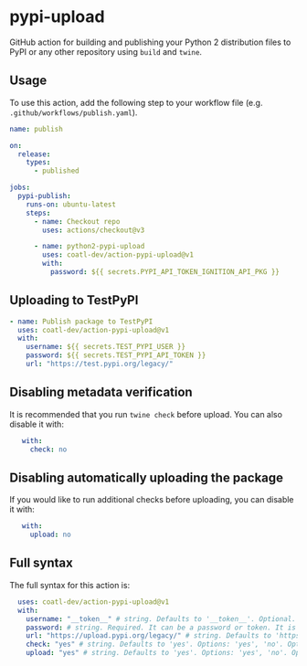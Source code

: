 # pypi-upload

GitHub action for building and publishing your Python 2 distribution files to
PyPI or any other repository using `build` and `twine`.

## Usage

To use this action, add the following step to your workflow file (e.g.
`.github/workflows/publish.yaml`).

```yml
name: publish

on:
  release:
    types:
      - published

jobs:
  pypi-publish:
    runs-on: ubuntu-latest
    steps:
      - name: Checkout repo
        uses: actions/checkout@v3

      - name: python2-pypi-upload
        uses: coatl-dev/action-pypi-upload@v1
        with:
          password: ${{ secrets.PYPI_API_TOKEN_IGNITION_API_PKG }}
```

## Uploading to TestPyPI

```yml
- name: Publish package to TestPyPI
  uses: coatl-dev/action-pypi-upload@v1
  with:
    username: ${{ secrets.TEST_PYPI_USER }}
    password: ${{ secrets.TEST_PYPI_API_TOKEN }}
    url: "https://test.pypi.org/legacy/"
```

## Disabling metadata verification

It is recommended that you run `twine check` before upload. You can also disable
it with:

```yml
   with:
     check: no
```

## Disabling automatically uploading the package

If you would like to run additional checks before uploading, you can disable it
with:

```yml
   with:
     upload: no
```

## Full syntax

The full syntax for this action is:

```yml
  uses: coatl-dev/action-pypi-upload@v1
  with:
    username: "__token__" # string. Defaults to '__token__'. Optional.
    password: # string. Required. It can be a password or token. It is recommended to keep your password as secrets.
    url: "https://upload.pypi.org/legacy/" # string. Defaults to 'https://upload.pypi.org/legacy/'. Optional.
    check: "yes" # string. Defaults to 'yes'. Options: 'yes', 'no'. Optional.
    upload: "yes" # string. Defaults to 'yes'. Options: 'yes', 'no'. Optional.
```

